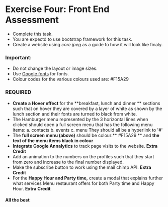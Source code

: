 # Exercise Four: Front End Assessment

- Complete this task.
- You are expectd to use bootstrap framework for this task.
- Create a website using *core.jpeg* as a guide to how it will look like finaly.


### Important:
- Do not change the layout or image sizes.
- Use [Google fonts](https://www.google.com/fonts) for fonts.
- Colour codes for the various colours used are:  #F15A29


### REQUIRED
 -  **Create a Hover effect** for the **breakfast, lunch and dinner ** sections such that on hover they are covered by a layer of white as shown by the lunch section and their fonts are turned to black from white.
 - The Hamburger menu represented by the 3 horizontal lines when clicked should open a full screen menu that has the following menu items:
       a. contacts
       b. events
       c. menu
  They should all be a hyperlink to '#'
 - The **full screen menu (above)** should be colour:** #F15A29 ** and **the text of the menu items black in colour**
 - **Integrate Google Annalytics** to track page visits to the website. **Extra Credit**
 - Add an animation to the numbers on the profiles such that they start from zero and increase to the final number displayed.
 - Make the subscribe button to work using the mail chimp API. **Extra Credit**
 - For the **Happy Hour and Party time,** create a modal that explains further what services Menu restaurant offers for both Party time and Happy Hour. **Extra Credit**

#### All the best
